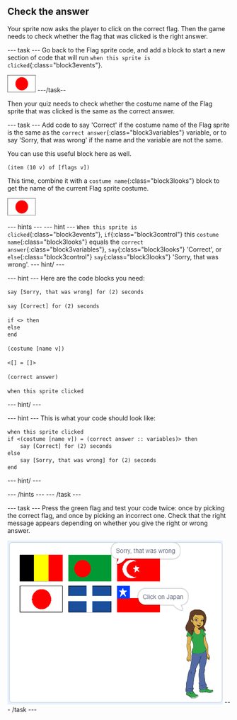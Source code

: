## Check the answer

Your sprite now asks the player to click on the correct flag. Then the game needs to check whether the flag that was clicked is the right answer.

\--- task \--- Go back to the Flag sprite code, and add a block to start a new section of code that will run `when this sprite is clicked`{:class="block3events"}.

![Flag sprite](images/flag-sprite.png) \---/task--

Then your quiz needs to check whether the costume name of the Flag sprite that was clicked is the same as the correct answer.

\--- task \--- Add code to say 'Correct' if the costume name of the Flag sprite is the same as the `correct answer`{:class="block3variables"} variable, or to say 'Sorry, that was wrong' if the name and the variable are not the same.

You can use this useful block here as well.

```blocks3
(item (10 v) of [flags v])
```

This time, combine it with a `costume name`{:class="block3looks"} block to get the name of the current Flag sprite costume.

![Flag sprite](images/flag-sprite.png)

\--- hints \--- \--- hint \--- `When this sprite is clicked`{:class="block3events"}, `if`{:class="block3control"} this `costume name`{:class="block3looks"} equals the `correct answer`{:class="block3variables"}, `say`{:class="block3looks"} 'Correct', or `else`{:class="block3control"} `say`{:class="block3looks"} 'Sorry, that was wrong'. \--- hint/ \---

\--- hint \--- Here are the code blocks you need:

```blocks3
say [Sorry, that was wrong] for (2) seconds

say [Correct] for (2) seconds

if <> then
else
end

(costume [name v])

<[] = []>

(correct answer)

when this sprite clicked
```

\--- hint/ \---

\--- hint \--- This is what your code should look like:

```blocks3
when this sprite clicked
if <(costume [name v]) = (correct answer :: variables)> then
    say [Correct] for (2) seconds
else
    say [Sorry, that was wrong] for (2) seconds
end
```

\--- hint/ \---

\--- /hints \--- \--- /task \---

\--- task \--- Press the green flag and test your code twice: once by picking the correct flag, and once by picking an incorrect one. Check that the right message appears depending on whether you give the right or wrong answer.

![Click on the flag](images/click-on-flag.png) \--- /task \---